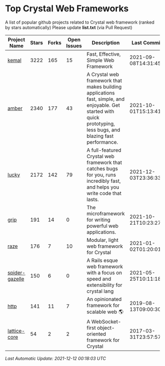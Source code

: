 # Top Crystal Web Frameworks

A list of popular github projects related to Crystal web framework (ranked by stars automatically)
Please update **list.txt** (via Pull Request)

| Project Name | Stars | Forks | Open Issues | Description | Last Commit |
| ------------ | ----- | ----- | ----------- | ----------- | ----------- |
| [kemal](https://github.com/kemalcr/kemal) |3222|165|15|Fast, Effective, Simple Web Framework|2021-09-08T14:31:45Z|
| [amber](https://github.com/amberframework/amber) |2340|177|43|A Crystal web framework that makes building applications fast, simple, and enjoyable. Get started with quick prototyping, less bugs, and blazing fast performance.|2021-10-01T15:13:41Z|
| [lucky](https://github.com/luckyframework/lucky) |2172|142|79|A full-featured Crystal web framework that catches bugs for you, runs incredibly fast, and helps you write code that lasts.|2021-12-03T23:36:33Z|
| [grip](https://github.com/grip-framework/grip) |191|14|0|The microframework for writing powerful web applications.|2021-10-21T10:23:27Z|
| [raze](https://github.com/samueleaton/raze) |176|7|10|Modular, light web framework for Crystal|2021-01-02T01:20:01Z|
| [spider-gazelle](https://github.com/spider-gazelle/spider-gazelle) |150|6|0|A Rails esque web framework with a focus on speed and extensibility for crystal lang|2021-05-25T10:11:18Z|
| [http](https://github.com/onyxframework/http) |141|11|7|An opinionated framework for scalable web 🌎|2019-08-13T09:00:30Z|
| [lattice-core](https://github.com/jasonl99/lattice-core) |54|2|2|A WebSocket-first object-oriented framework for Crystal|2017-03-31T23:57:57Z|

*Last Automatic Update: 2021-12-12 00:18:03 UTC*
